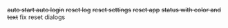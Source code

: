 ~~auto start auto login~~
~~reset log~~
~~reset settings~~
~~reset app~~
~~status with color and text~~
fix reset dialogs